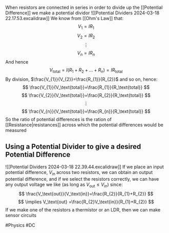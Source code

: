 When resistors are connected in series in order to divide up the [[Potential Difference]] we make a potential dividor
![[Potential Dividers 2024-03-18 22.17.53.excalidraw]]
We know from [[Ohm's Law]] that:
$$
V_{1}=IR_{1}
$$
$$
V_{2}=IR_{2}
$$
$$
\vdots
$$
$$
V_{n}=IR_{n}
$$
And hence
$$
V_\text{total}=I(R_{1}+R_{2}+\dots+R_{n})=IR_\text{total}
$$
By division, $\frac{V_{1}}{V_{2}}=\frac{R_{1}}{R_{2}}$ and so on, hence:
$$
\frac{V_{1}}{V_\text{total}}=\frac{R_{1}}{R_\text{total}}
$$
$$
\frac{V_{2}}{V_\text{total}}=\frac{R_{2}}{R_\text{total}}
$$
$$
\vdots
$$
$$
\frac{V_{n}}{V_\text{total}}=\frac{R_{n}}{R_\text{total}}
$$
So the ratio of potential differences is the ration of [[Resistance|resistances]] across which the potential differences would be measured
## Using a Potential Divider to give a desired Potential Difference
![[Potential Dividers 2024-03-18 22.39.44.excalidraw]]
If we place an input potential difference, $V_\text{in}$ across two resistors, we can obtain an output potential difference, and if we select the resistors correctly, we can have any output voltage we like (as long as $V_\text{out}\leq V_\text{in}$) since:
$$
\frac{V_\text{out}}{V_\text{in}}=\frac{R_{2}}{R_{1}+R_{2}}
$$
$$
\implies V_\text{out} =\frac{R_{2}V_\text{in}}{R_{1}+R_{2}}
$$
If we make one of the resistors a thermistor or an LDR, then we can make sensor circuits

#Physics #DC 